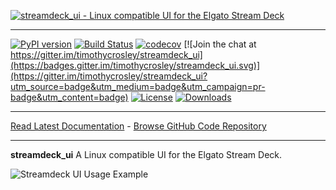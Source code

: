 [![streamdeck_ui - Linux compatible UI for the Elgato Stream Deck](https://raw.githubusercontent.com/timothycrosley/streamdeck-ui/master/art/logo_large.png)](https://timothycrosley.github.io/streamdeck-ui/)
_________________

[![PyPI version](https://badge.fury.io/py/streamdeck_ui.svg)](http://badge.fury.io/py/streamdeck_ui)
[![Build Status](https://travis-ci.org/timothycrosley/streamdeck_ui.svg?branch=master)](https://travis-ci.org/timothycrosley/streamdeck_ui)
[![codecov](https://codecov.io/gh/timothycrosley/streamdeck_ui/branch/master/graph/badge.svg)](https://codecov.io/gh/timothycrosley/streamdeck_ui)
[![Join the chat at https://gitter.im/timothycrosley/streamdeck_ui](https://badges.gitter.im/timothycrosley/streamdeck_ui.svg)](https://gitter.im/timothycrosley/streamdeck_ui?utm_source=badge&utm_medium=badge&utm_campaign=pr-badge&utm_content=badge)
[![License](https://img.shields.io/github/license/mashape/apistatus.svg)](https://pypi.python.org/pypi/streamdeck_ui/)
[![Downloads](https://pepy.tech/badge/streamdeck_ui)](https://pepy.tech/project/streamdeck_ui)
_________________

[Read Latest Documentation](https://timothycrosley.github.io/streamdeck_ui/) - [Browse GitHub Code Repository](https://github.com/timothycrosley/streamdeck_ui/)
_________________

**streamdeck_ui** A Linux compatible UI for the Elgato Stream Deck.

![Streamdeck UI Usage Example](https://raw.github.com/timothycrosley/streamdeck-ui/master/art/example.gif)

